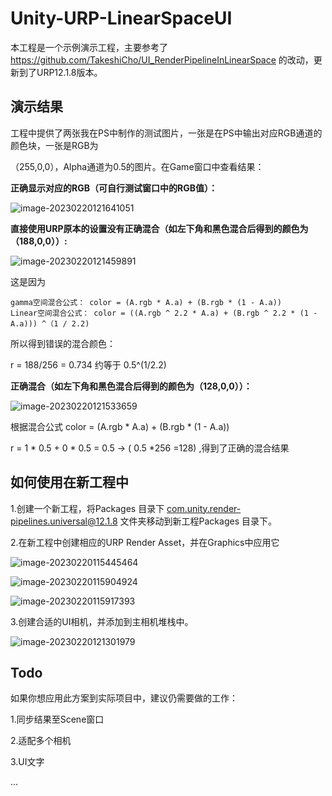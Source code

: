 # Unity-URP-LinearSpaceUI

本工程是一个示例演示工程，主要参考了 https://github.com/TakeshiCho/UI_RenderPipelineInLinearSpace 的改动，更新到了URP12.1.8版本。

## 演示结果

工程中提供了两张我在PS中制作的测试图片，一张是在PS中输出对应RGB通道的颜色块，一张是RGB为

（255,0,0），Alpha通道为0.5的图片。在Game窗口中查看结果：

**正确显示对应的RGB（可自行测试窗口中的RGB值）：**

![image-20230220121641051](README.assets/image-20230220121641051.png)

**直接使用URP原本的设置没有正确混合（如左下角和黑色混合后得到的颜色为（188,0,0））:**

![image-20230220121459891](README.assets/image-20230220121459891.png)

这是因为

```
gamma空间混合公式： color = (A.rgb * A.a) + (B.rgb * (1 - A.a))
Linear空间混合公式： color = ((A.rgb ^ 2.2 * A.a) + (B.rgb ^ 2.2 * (1 - A.a))) ^（1 / 2.2)
```

所以得到错误的混合颜色：

r = 188/256  = 0.734 约等于 0.5^(1/2.2) 

**正确混合（如左下角和黑色混合后得到的颜色为（128,0,0））：**

![image-20230220121533659](README.assets/image-20230220121533659.png)

根据混合公式 color = (A.rgb * A.a) + (B.rgb * (1 - A.a))

r = 1 * 0.5 + 0 * 0.5 =  0.5  -> ( 0.5 *256 =128) ,得到了正确的混合结果

## 如何使用在新工程中

1.创建一个新工程，将Packages 目录下 com.unity.render-pipelines.universal@12.1.8 文件夹移动到新工程Packages 目录下。

2.在新工程中创建相应的URP Render Asset，并在Graphics中应用它

![image-20230220115445464](README.assets/image-20230220115445464.png)

![image-20230220115904924](README.assets/image-20230220115904924.png)

![image-20230220115917393](README.assets/image-20230220115917393.png)

3.创建合适的UI相机，并添加到主相机堆栈中。

![image-20230220121301979](README.assets/image-20230220121301979.png)

## Todo

如果你想应用此方案到实际项目中，建议仍需要做的工作：

1.同步结果至Scene窗口

2.适配多个相机

3.UI文字

...